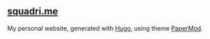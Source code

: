 ## [squadri.me](https://squadri.me)

My personal website, generated with [Hugo](https://gohugo.io), using theme [PaperMod](https://themes.gohugo.io/themes/hugo-papermod/).
